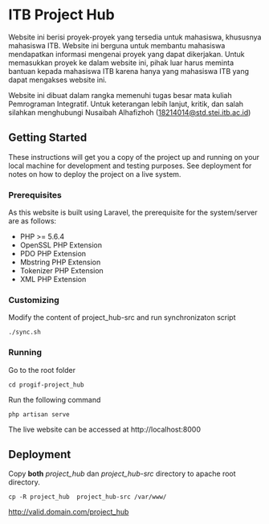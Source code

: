 # ITB Project Hub

Website ini berisi proyek-proyek yang tersedia untuk mahasiswa, khususnya mahasiswa ITB. Website ini berguna untuk membantu mahasiswa mendapatkan informasi mengenai proyek yang dapat dikerjakan. Untuk memasukkan proyek ke dalam website ini, pihak luar harus meminta bantuan kepada mahasiswa ITB karena hanya yang mahasiswa ITB yang dapat mengakses website ini.

Website ini dibuat dalam rangka memenuhi tugas besar mata kuliah Pemrograman Integratif. Untuk keterangan lebih lanjut, kritik, dan salah silahkan menghubungi
Nusaibah Alhafizhoh (18214014@std.stei.itb.ac.id) 

## Getting Started

These instructions will get you a copy of the project up and running on your local machine for development and testing purposes. See deployment for notes on how to deploy the project on a live system.

### Prerequisites

As this website is built using Laravel, the prerequisite for the system/server are as follows:

* PHP >= 5.6.4
* OpenSSL PHP Extension
* PDO PHP Extension
* Mbstring PHP Extension
* Tokenizer PHP Extension
* XML PHP Extension


### Customizing

Modify the content of project_hub-src and run synchronizaton script
```
./sync.sh
```

### Running

Go to the root folder

```
cd progif-project_hub
```

Run the following command

```
php artisan serve
```

The live website can be accessed at http://localhost:8000

## Deployment

Copy **both** *project\_hub* dan *project_hub-src* directory to apache root directory.

```
cp -R project_hub  project_hub-src /var/www/
```

http://valid.domain.com/project_hub
